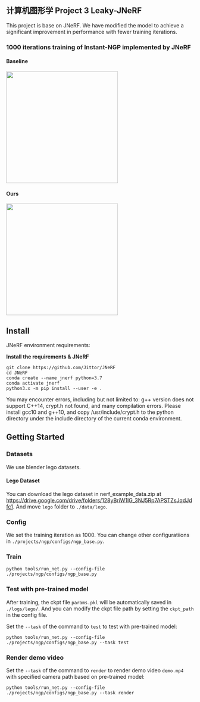 ## 计算机图形学 Project 3 Leaky-JNeRF
This project is base on JNeRF. We have modified the model to achieve a significant improvement in performance with fewer training iterations.

### 1000 iterations training of Instant-NGP implemented by JNeRF

#### Baseline
<img src="docs/baseline.gif" width="300"/>

#### Ours
<img src="docs/ours.gif" width="300"/>

## Install
JNeRF environment requirements:

**Install the requirements & JNeRF**

```shell
git clone https://github.com/Jittor/JNeRF
cd JNeRF
conda create --name jnerf python=3.7
conda activate jnerf
python3.x -m pip install --user -e .
```

You may encounter errors, including but not limited to: g++ version does not support C++14, crypt.h not found, and many compilation errors. Please install gcc10 and g++10, and copy /usr/include/crypt.h to the python directory under the include directory of the current conda environment.

## Getting Started

### Datasets

We use blender lego datasets. 

#### Lego Dataset
You can download the lego dataset in nerf_example_data.zip at https://drive.google.com/drive/folders/128yBriW1IG_3NJ5Rp7APSTZsJqdJdfc1. And move `lego` folder to `./data/lego`.

### Config

We set the training iteration as 1000. You can change other configuratiions in `./projects/ngp/configs/ngp_base.py`.

### Train

```shell
python tools/run_net.py --config-file ./projects/ngp/configs/ngp_base.py
```

### Test with pre-trained model

After training, the ckpt file `params.pkl` will be automatically saved in `./logs/lego/`. And you can modify the ckpt file path by setting the `ckpt_path` in the config file. 

Set the `--task` of the command to `test` to test with pre-trained model:
```shell
python tools/run_net.py --config-file ./projects/ngp/configs/ngp_base.py --task test
```

### Render demo video

Set the `--task` of the command to `render` to render demo video `demo.mp4` with specified camera path based on pre-trained model:
```shell
python tools/run_net.py --config-file ./projects/ngp/configs/ngp_base.py --task render
```